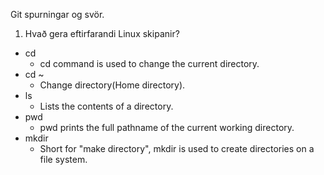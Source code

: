 Git spurningar og svör.

1. Hvað gera eftirfarandi Linux skipanir?
*	cd    
	* cd command is used to change the current directory.
*   cd ~  
	* Change directory(Home directory).
*	ls    
	* Lists the contents of a directory.
*	pwd   
	* pwd prints the full pathname of the current working directory.
*	mkdir 
	* Short for "make directory", mkdir is used to create directories on a file system. 